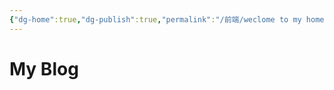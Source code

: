 ```yaml
---
{"dg-home":true,"dg-publish":true,"permalink":"/前端/weclome to my home/","tags":["gardenEntry"],"dgPassFrontmatter":true,"noteIcon":"2"}
---
```


#  My Blog